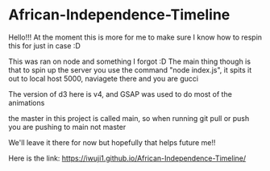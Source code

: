 # African-Independence-Timeline

Hello!!! At the moment this is more for me to make sure I know how to respin this for just in case :D

This was ran on node and something I forgot :D
The main thing though is that to spin up the server you use the command "node index.js", it spits it out to local host 5000, naviagete there and you are gucci

The version of d3 here is v4, and GSAP was used to do most of the animations

the master in this project is called main, so when running git pull or push you are pushing to main not master

We'll leave it there for now but hopefully that helps future me!!

Here is the link: https://iwuji1.github.io/African-Independence-Timeline/
